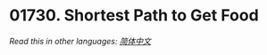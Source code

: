 # 01730. Shortest Path to Get Food

  _Read this in other languages:_
    [_简体中文_](README.zh-CN.md)

